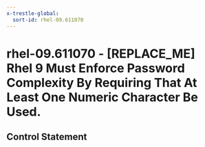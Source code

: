 ```yaml
---
x-trestle-global:
  sort-id: rhel-09.611070
---
```


# rhel-09.611070 - \[REPLACE_ME\] Rhel 9 Must Enforce Password Complexity By Requiring That At Least One Numeric Character Be Used.

## Control Statement
